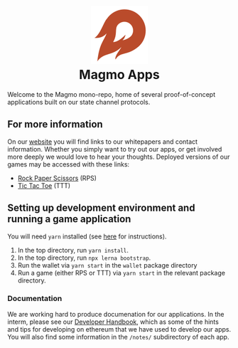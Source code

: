<h1 align="center">
<div><img src="./orange_fireball.svg"> </div>
Magmo Apps
<!-- <hr> -->
</h1>
Welcome to the Magmo mono-repo, home of several proof-of-concept applications built on our state channel protocols.

## For more information
On our [website](https://magmo.com) you will find links to our whitepapers and contact information. Whether you simply want to try
out our apps, or get involved more deeply we would love to hear your thoughts. Deployed versions of our games may be accessed with these links:

* [Rock Paper Scissors](https://demo.magmo.com) (RPS)
* [Tic Tac Toe](https://ttt.magmo.com) (TTT)

## Setting up development environment and running a game application
You will need `yarn` installed (see [here](https://yarnpkg.com/lang/en/docs/install/) for instructions).
1. In the top directory, run `yarn install`.
2. In the top directory, run `npx lerna bootstrap`.
3. Run the wallet via `yarn start` in the `wallet` package directory
4. Run a game (either RPS or TTT) via `yarn start` in the relevant package directory.

### Documentation
We are working hard to produce documenation for our applications. In the interm, please see our [Developer Handbook](https://magmo.gitbook.io/developer-handbook/), which as some of the hints and tips
for developing on ethereum that we have used to develop our apps. You will also find some information in the `/notes/` subdirectory of each app. 


